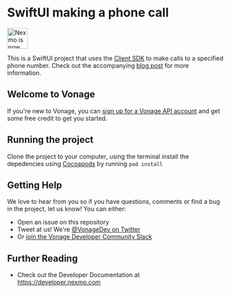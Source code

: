 # SwiftUI making a phone call

<img src="https://developer.nexmo.com/assets/images/Vonage_Nexmo.svg" height="48px" alt="Nexmo is now known as Vonage" />

This is a SwiftUI project that uses the [Client SDK](https://developer.nexmo.com/client-sdk/overview) to make calls to a specified phone number. Check out the accompanying [blog post](https://www.nexmo.com/blog/2020/11/11/how-to-make-phone-calls-with-swiftui) for more information.

## Welcome to Vonage

If you're new to Vonage, you can [sign up for a Vonage API account](https://dashboard.nexmo.com/sign-up?utm_source=DEV_REL&utm_medium=github&utm_campaign=github.com/nexmo-community/swiftui-make-phone-call) and get some free credit to get you started.

## Running the project

Clone the project to your computer, using the terminal install the depedencies using [Cocoapods](https://cocoapods.org) by running `pod install`


## Getting Help

We love to hear from you so if you have questions, comments or find a bug in the project, let us know! You can either:

* Open an issue on this repository
* Tweet at us! We're [@VonageDev on Twitter](https://twitter.com/VonageDev)
* Or [join the Vonage Developer Community Slack](https://developer.nexmo.com/community/slack)

## Further Reading

* Check out the Developer Documentation at <https://developer.nexmo.com>
